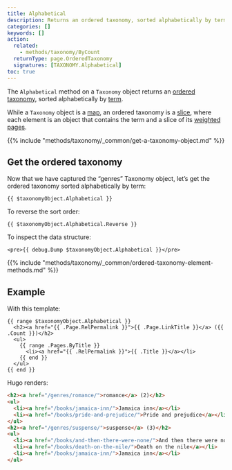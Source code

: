 ```yaml
---
title: Alphabetical
description: Returns an ordered taxonomy, sorted alphabetically by term.
categories: []
keywords: []
action:
  related:
    - methods/taxonomy/ByCount
  returnType: page.OrderedTaxonomy
  signatures: [TAXONOMY.Alphabetical]
toc: true
---
```


The `Alphabetical` method on a `Taxonomy` object returns an [ordered taxonomy], sorted alphabetically by [term].

While a `Taxonomy` object is a [map], an ordered taxonomy is a [slice], where each element is an object that contains the term and a slice of its [weighted pages].

{{% include "methods/taxonomy/_common/get-a-taxonomy-object.md" %}}

## Get the ordered taxonomy

Now that we have captured the “genres” Taxonomy object, let’s get the ordered taxonomy sorted alphabetically by term:

```go-html-template
{{ $taxonomyObject.Alphabetical }}
```

To reverse the sort order:

```go-html-template
{{ $taxonomyObject.Alphabetical.Reverse }}
```

To inspect the data structure:

```go-html-template
<pre>{{ debug.Dump $taxonomyObject.Alphabetical }}</pre>
```

{{% include "methods/taxonomy/_common/ordered-taxonomy-element-methods.md" %}}

## Example

With this template:

```go-html-template
{{ range $taxonomyObject.Alphabetical }}
  <h2><a href="{{ .Page.RelPermalink }}">{{ .Page.LinkTitle }}</a> ({{ .Count }})</h2>
  <ul>
    {{ range .Pages.ByTitle }}
      <li><a href="{{ .RelPermalink }}">{{ .Title }}</a></li>
    {{ end }}
  </ul>
{{ end }}
```

Hugo renders:

```html
<h2><a href="/genres/romance/">romance</a> (2)</h2>
<ul>
  <li><a href="/books/jamaica-inn/">Jamaica inn</a></li>
  <li><a href="/books/pride-and-prejudice/">Pride and prejudice</a></li>
</ul>
<h2><a href="/genres/suspense/">suspense</a> (3)</h2>
<ul>
  <li><a href="/books/and-then-there-were-none/">And then there were none</a></li>
  <li><a href="/books/death-on-the-nile/">Death on the nile</a></li>
  <li><a href="/books/jamaica-inn/">Jamaica inn</a></li>
</ul>
```

[ordered taxonomy]: /getting-started/glossary/#ordered-taxonomy
[term]: /getting-started/glossary/#term
[map]: /getting-started/glossary/#map
[slice]: /getting-started/glossary/#slice
[term]: /getting-started/glossary/#term
[weighted pages]: /getting-started/glossary/#weighted-page
